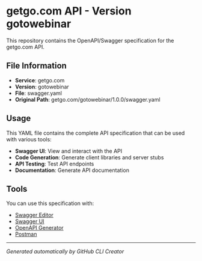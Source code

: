 # getgo.com API - Version gotowebinar

This repository contains the OpenAPI/Swagger specification for the getgo.com API.

## File Information

- **Service**: getgo.com
- **Version**: gotowebinar
- **File**: swagger.yaml
- **Original Path**: getgo.com/gotowebinar/1.0.0/swagger.yaml

## Usage

This YAML file contains the complete API specification that can be used with various tools:

- **Swagger UI**: View and interact with the API
- **Code Generation**: Generate client libraries and server stubs
- **API Testing**: Test API endpoints
- **Documentation**: Generate API documentation

## Tools

You can use this specification with:

- [Swagger Editor](https://editor.swagger.io/)
- [Swagger UI](https://swagger.io/tools/swagger-ui/)
- [OpenAPI Generator](https://openapi-generator.tech/)
- [Postman](https://www.postman.com/)

---

*Generated automatically by GitHub CLI Creator*
